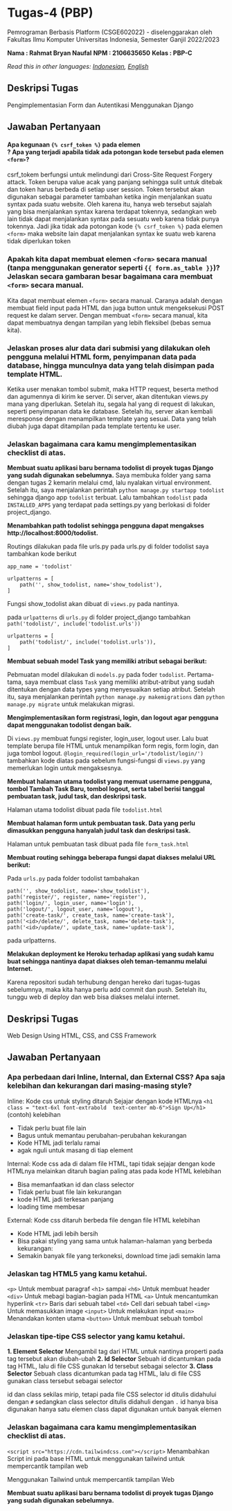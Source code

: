 # Tugas-4 (PBP)

Pemrograman Berbasis Platform (CSGE602022) - diselenggarakan oleh Fakultas Ilmu Komputer Universitas Indonesia, Semester Ganjil 2022/2023

**Nama : Rahmat Bryan Naufal**
**NPM : 2106635650**
**Kelas : PBP-C**

*Read this in other languages: [Indonesian](README.md), [English](README.en.md)*

## Deskripsi Tugas

Pengimplementasian Form dan Autentikasi Menggunakan Django

## Jawaban Pertanyaan

#### Apa kegunaan `{% csrf_token %}` pada elemen <form>? Apa yang terjadi apabila tidak ada potongan kode tersebut pada elemen `<form>`?

csrf_tokem berfungsi untuk melindungi dari Cross-Site Request Forgery attack. Token berupa value acak yang panjang sehingga sulit untuk ditebak dan token harus berbeda di setiap user session. Token tersebut akan digunakan sebagai parameter tambahan ketika ingin menjalankan suatu syntax pada suatu website. Oleh karena itu, hanya web tersebut sajalah yang bisa menjalankan syntax karena terdapat tokennya, sedangkan web lain tidak dapat menjalankan syntax pada sesuatu web karena tidak punya tokennya.
Jadi jika tidak ada potongan kode `{% csrf_token %}` pada elemen `<form>` maka website lain dapat menjalankan syntax ke suatu web karena tidak diperlukan token

### Apakah kita dapat membuat elemen `<form>` secara manual (tanpa menggunakan generator seperti `{{ form.as_table }}`)? Jelaskan secara gambaran besar bagaimana cara membuat `<form>` secara manual.

Kita dapat membuat elemen `<form>` secara manual. Caranya adalah dengan membuat field input pada HTML dan juga button untuk mengeksekusi POST request ke dalam server. Dengan membuat `<form>` secara manual, kita dapat membuatnya dengan tampilan yang lebih fleksibel (bebas semua kita).

### Jelaskan proses alur data dari submisi yang dilakukan oleh pengguna melalui HTML form, penyimpanan data pada database, hingga munculnya data yang telah disimpan pada template HTML.

Ketika user menakan tombol submit, maka HTTP request, beserta method dan agumennya di kirim ke server. Di server, akan ditentukan views.py mana yang diperlukan. Setelah itu, segala hal yang di request di lakukan, seperti penyimpanan data ke database. Setelah itu, server akan kembali meresponse dengan menampilkan template yang sesuai. Data yang telah diubah juga dapat ditampilan pada template tertentu ke user.

### Jelaskan bagaimana cara kamu mengimplementasikan checklist di atas.

**Membuat suatu aplikasi baru bernama todolist di proyek tugas Django yang sudah digunakan sebelumnya.**
Saya membuka folder yang sama dengan tugas 2 kemarin melalui cmd, lalu nyalakan virtual environment. Setelah itu, saya menjalankan perintah `python manage.py startapp todolist` sehingga django app `todolist` terbuat. Lalu tambahkan `todolist` pada `INSTALLED_APPS` yang terdapat pada settings.py yang berlokasi di folder project_django.

**Menambahkan path todolist sehingga pengguna dapat mengakses http://localhost:8000/todolist.**

Routings dilakukan pada file urls.py
pada urls.py di folder todolist saya tambahkan kode berikut
```shell
app_name = 'todolist'

urlpatterns = [
    path('', show_todolist, name='show_todolist'),
]
```
Fungsi show_todolist akan dibuat di `views.py` pada nantinya.

pada `urlpatterns` di `urls.py` di folder project_django tambahkan `path('todolist/', include('todolist.urls'))`
```shell
urlpatterns = [
    path('todolist/', include('todolist.urls')),
]
```
**Membuat sebuah model Task yang memiliki atribut sebagai berikut:**

Pebmuatan model dilakukan di `models.py` pada foder `todolist`. Pertama-tama, saya membuat class `Task` yang memiliki atribut-atribut yang sudah ditentukan dengan data types yang menyesuaikan setiap atribut. Setelah itu, saya menjalankan perintah `python manage.py makemigrations` dan `python manage.py migrate` untuk melakukan migrasi.

**Mengimplementasikan form registrasi, login, dan logout agar pengguna dapat menggunakan todolist dengan baik.**

Di `views.py` membuat fungsi register, login_user, logout user. Lalu buat template berupa file HTML untuk menampilkan form regis, form login, dan juga tombol logout. `@login_required(login_url='/todolist/login/')` tambahkan kode diatas pada sebelum fungsi-fungsi di `views.py` yang memerlukan login untuk mengaksesnya.

**Membuat halaman utama todolist yang memuat username pengguna, tombol Tambah Task Baru, tombol logout, serta tabel berisi tanggal pembuatan task, judul task, dan deskripsi task.**

Halaman utama todolist dibuat pada file `todolist.html`

**Membuat halaman form untuk pembuatan task. Data yang perlu dimasukkan pengguna hanyalah judul task dan deskripsi task.**

Halaman untuk pembuatan task dibuat pada file `form_task.html`

**Membuat routing sehingga beberapa fungsi dapat diakses melalui URL berikut:**

Pada `urls.py` pada folder todolist tambahakan
```shell
path('', show_todolist, name='show_todolist'),
path('register/', register, name='register'),
path('login/', login_user, name='login'),
path('logout/', logout_user, name='logout'),
path('create-task/', create_task, name='create-task'),
path('<id>/delete/', delete_task, name='delete-task'),
path('<id>/update/', update_task, name='update-task'),
```
pada urlpatterns.

**Melakukan deployment ke Heroku terhadap aplikasi yang sudah kamu buat sehingga nantinya dapat diakses oleh teman-temanmu melalui Internet.**

Karena repositori sudah terhubung dengan hereko dari tugas-tugas sebelumnya, maka kita hanya perlu add commit dan push. Setelah itu, tunggu web di deploy dan web bisa diakses melalui internet.


## Deskripsi Tugas

Web Design Using HTML, CSS, and CSS Framework

## Jawaban Pertanyaan

### Apa perbedaan dari Inline, Internal, dan External CSS? Apa saja kelebihan dan kekurangan dari masing-masing style?

Inline: Kode css untuk styling ditaruh Sejajar dengan kode HTMLnya
`<h1 class = "text-6xl font-extrabold  text-center mb-6">Sign Up</h1> ` (contoh)
kelebihan
- Tidak perlu buat file lain
- Bagus untuk memantau perubahan-perubahan
kekurangan
- Kode HTML jadi terlalu ramai
- agak nguli untuk masang di tiap element

Internal: Kode css ada di dalam file HTML, tapi tidak sejajar dengan kode HTMLnya melainkan ditaruh bagian paling atas pada kode HTML
kelebihan
- Bisa memanfaatkan id dan class selector
- Tidak perlu buat file lain
kekurangan
- kode HTML jadi terkesan panjang
- loading time membesar

External: Kode css ditaruh berbeda file dengan file HTML
kelebihan
- Kode HTML jadi lebih bersih
- Bisa pakai styling yang sama untuk halaman-halaman yang berbeda
kekurangan:
- Semakin banyak file yang terkoneksi, download time jadi semakin lama

### Jelaskan tag HTML5 yang kamu ketahui.
`<p>` Untuk membuat paragraf
`<h1>` sampai `<h6>` Untuk membuat header
`<div>` Untuk mebagi bagian-bagian pada HTML
`<a>` Untuk mencantumkan hyperlink
`<tr>` Baris dari sebuah tabel
`<td>` Cell dari sebuah tabel
`<img>` Untuk memasukkan image
`<input>` Untuk melakukan input
`<main>` Menandakan konten utama
`<button>` Untuk membuat sebuah tombol


### Jelaskan tipe-tipe CSS selector yang kamu ketahui.
**1. Element Selector**
Mengambil tag dari HTML untuk nantinya properti pada tag tersebut akan diubah-ubah
**2. Id Selector**
Sebuah id dicantumkan pada tag HTML, lalu di file CSS gunakan Id tersebut sebagai selector
**3. Class Selector**
Sebuah class dicantumkan pada tag HTML, lalu di file CSS gunakan class tersebut sebagai selector

id dan class sekilas mirip, tetapi pada file CSS selector id ditulis didahului dengan `#` sedangkan class selector ditulis didahuli dengan `.`
id hanya bisa digunakan hanya satu elemen
class dapat digunakan untuk banyak elemen


### Jelaskan bagaimana cara kamu mengimplementasikan checklist di atas.
`<script src="https://cdn.tailwindcss.com"></script>`
Menambahkan Script ini pada base HTML untuk menggunakan tailwind untuk mempercantik tampilan web

Menggunakan Tailwind untuk mempercantik tampilan Web

**Membuat suatu aplikasi baru bernama todolist di proyek tugas Django yang sudah digunakan sebelumnya.**
